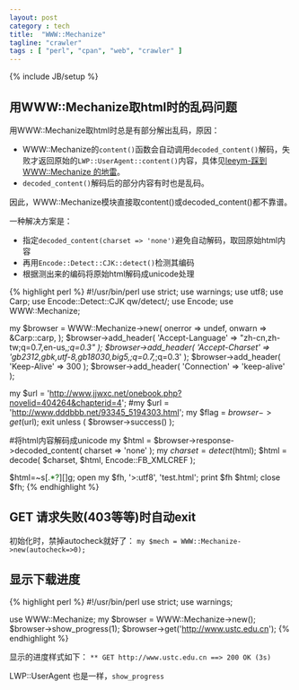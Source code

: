 ```yaml
---
layout: post
category : tech
title:  "WWW::Mechanize"
tagline: "crawler"
tags : [ "perl", "cpan", "web", "crawler" ] 
---
```

{% include JB/setup %}

## 用WWW::Mechanize取html时的乱码问题

用WWW::Mechanize取html时总是有部分解出乱码，原因：
- WWW::Mechanize的``content()``函数会自动调用``decoded_content()``解码，失败才返回原始的``LWP::UserAgent::content()``内容，具体见[leeym-踩到 WWW::Mechanize 的地雷](http://blog.leeym.com/2007/03/wwwmechanize.html)。
- ``decoded_content()``解码后的部分内容有时也是乱码。

因此，WWW::Mechanize模块直接取content()或decoded_content()都不靠谱。

一种解决方案是：
- 指定``decoded_content(charset => 'none')``避免自动解码，取回原始html内容
- 再用``Encode::Detect::CJK::detect()``检测其编码
- 根据测出来的编码将原始html解码成unicode处理

{% highlight perl %}
#!/usr/bin/perl
use strict;
use warnings;
use utf8;
use Carp;
use Encode::Detect::CJK qw/detect/;
use Encode;
use WWW::Mechanize;
 
my $browser =
    WWW::Mechanize->new( onerror => undef, onwarn => \&Carp::carp, );
$browser->add_header(
    'Accept-Language' => "zh-cn,zh-tw;q=0.7,en-us,*;q=0.3" );
$browser->add_header( 'Accept-Charset' =>
        'gb2312,gbk,utf-8,gb18030,big5,;q=0.7,*;q=0.3' );
$browser->add_header( 'Keep-Alive' => 300 );
$browser->add_header( 'Connection' => 'keep-alive' );
 
my $url  = 'http://www.jjwxc.net/onebook.php?novelid=404264&chapterid=4';
#my $url  = 'http://www.dddbbb.net/93345_5194303.html';
my $flag = $browser->get($url);
exit unless ( $browser->success() );
 
#将html内容解码成unicode
my $html = $browser->response->decoded_content( charset => 'none' );
my $charset = detect($html);
$html = decode( $charset, $html, Encode::FB_XMLCREF );
 
$html=~s[<font color='#.{6}'>.*?</font>][]g;
open my $fh, '>:utf8', 'test.html';
print $fh $html;
close $fh;
{% endhighlight %}

## GET 请求失败(403等等)时自动exit

初始化时，禁掉autocheck就好了：
``my $mech = WWW::Mechanize->new(autocheck=>0);``

## 显示下载进度

{% highlight perl %}
#!/usr/bin/perl
use strict;
use warnings;
  
use WWW::Mechanize;
my $browser = WWW::Mechanize->new();
$browser->show_progress(1);
$browser->get('http://www.ustc.edu.cn');
{% endhighlight %}

显示的进度样式如下： ``** GET http://www.ustc.edu.cn ==> 200 OK (3s)``

LWP::UserAgent 也是一样，``show_progress``
